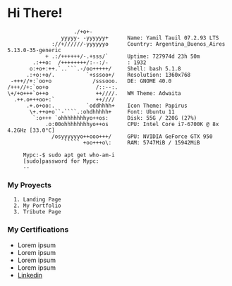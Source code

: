 # Hi There!







                         ./+o+-       
                     yyyyy- -yyyyyy+      Name: Yamil Tauil 07.2.93 LTS
                  ://+//////-yyyyyyo      Country: Argentina_Buenos_Aires 5.13.0-35-generic
                + .:/++++++/-.+sss/`      Uptime: 727974d 23h 50m
            .:++o:  /++++++++/:--:/-      : 1932
           o:+o+:++.`..```.-/oo+++++/     Shell: bash 5.1.8
          .:+o:+o/.          `+sssoo+/    Resolution: 1360x768 
     -+++//+:`oo+o             /sssooo.   DE: GNOME 40.0
    /+++//+:`oo+o               /::--:.   
    \+/+o+++`o++o               ++////.   WM Theme: Adwaita
      .++.o+++oo+:`             ++////
          .+.o+oo:.          `oddhhhh+    Icon Theme: Papirus
           \+.++o+o``-````.:ohdhhhhh+     Font: Ubuntu 11
            `:o+++ `ohhhhhhhhyo++os:      Disk: 55G / 220G (27%)
                .o:00ohhhhhhhhyo++os      CPU: Intel Core i7-6700K @ 8x 4.2GHz [33.0°C]
                  /osyyyyyyo++ooo+++/     GPU: NVIDIA GeForce GTX 950
                      ````` +oo+++o\:     RAM: 5747MiB / 15942MiB
                           
         Mypc:-$ sudo apt get who-am-i
         [sudo]password for Mypc:
         --
         
         
  
         


### My Proyects

      1. Landing Page
      2. My Portfolio
      3. Tribute Page

### My Certifications

* Lorem ipsum
* Lorem ipsum
* Lorem ipsum
* Lorem ipsum
* [Linkedin](https://www.linkedin.com/in/yamil-tauil/)
